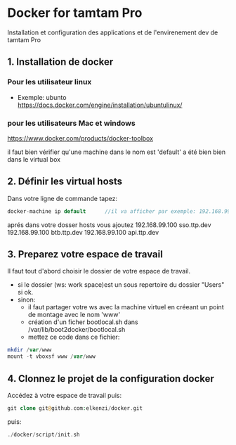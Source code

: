 # Docker for tamtam Pro
Installation et configuration des applications et de l'envirenement dev de tamtam Pro

## 1. Installation de docker

### Pour les utilisateur linux
- Exemple: ubunto
https://docs.docker.com/engine/installation/ubuntulinux/

### pour les utilisateurs Mac et windows
https://www.docker.com/products/docker-toolbox

il faut bien vérifier qu'une machine dans le nom est 'default' a été bien bien dans le virtual box

## 2. Définir les virtual hosts

Dans votre ligne de commande tapez:
```php
docker-machine ip default      //il va afficher par exemple: 192.168.99.100
```
aprés dans votre dosser hosts vous ajoutez
192.168.99.100  sso.ttp.dev
192.168.99.100  btb.ttp.dev
192.168.99.100  api.ttp.dev

## 3. Preparez votre espace de travail

Il faut tout d'abord choisir le dossier de votre espace de travail.
- si le dossier (ws: work space)est un sous repertoire du dossier "Users" si ok.
- sinon:
  - il faut partager votre ws avec la machine virtuel en créeant un point de montage avec le nom 'www'
  - création d'un ficher bootlocal.sh dans /var/lib/boot2docker/bootlocal.sh
  - mettez ce code dans ce fichier:
```php
mkdir /var/www
mount -t vboxsf www /var/www
```

## 4. Clonnez le projet de la configuration docker

Accédez à votre espace de travail puis:

```php
git clone git@github.com:elkenzi/docker.git
```

puis:

```php
./docker/script/init.sh
```

